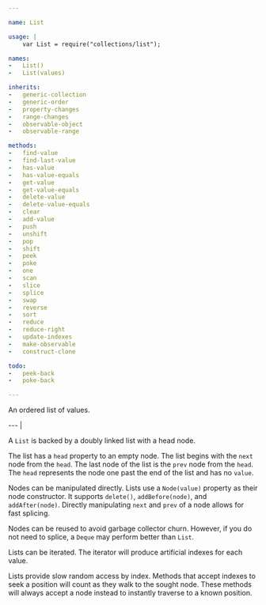 ```yaml
---

name: List

usage: |
    var List = require("collections/list");

names:
-   List()
-   List(values)

inherits:
-   generic-collection
-   generic-order
-   property-changes
-   range-changes
-   observable-object
-   observable-range

methods:
-   find-value
-   find-last-value
-   has-value
-   has-value-equals
-   get-value
-   get-value-equals
-   delete-value
-   delete-value-equals
-   clear
-   add-value
-   push
-   unshift
-   pop
-   shift
-   peek
-   poke
-   one
-   scan
-   slice
-   splice
-   swap
-   reverse
-   sort
-   reduce
-   reduce-right
-   update-indexes
-   make-observable
-   construct-clone

todo:
-   peek-back
-   poke-back

---
```


An ordered list of values.

--- |

A `List` is backed by a doubly linked list with a head node.

The list has a `head` property to an empty node.
The list begins with the `next` node from the `head`.
The last node of the list is the `prev` node from the `head`.
The `head` represents the node one past the end of the list and has no `value`.

Nodes can be manipulated directly.
Lists use a `Node(value)` property as their node constructor.
It supports `delete()`, `addBefore(node)`, and `addAfter(node)`.
Directly manipulating `next` and `prev` of a node allows for fast splicing.

Nodes can be reused to avoid garbage collector churn.
However, if you do not need to splice, a `Deque` may perform better than `List`.

Lists can be iterated.
The iterator will produce artificial indexes for each value.

Lists provide slow random access by index.
Methods that accept indexes to seek a position will count as they walk to the
sought node.
These methods will always accept a node instead to instantly traverse to a known
position.

